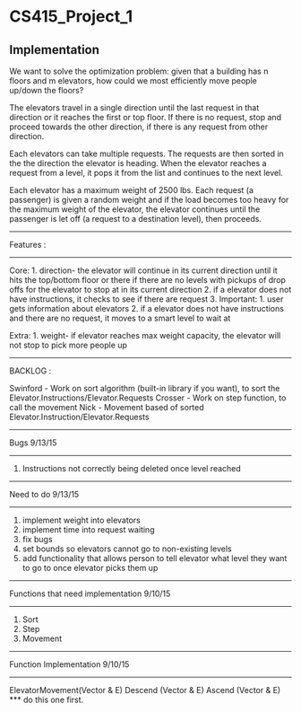 # CS415_Project_1

Implementation
------------

We want to solve the optimization problem: given that a building has n floors and m elevators,
how could we most efficiently move people up/down the floors?

The elevators travel in a single direction until the last request in that direction or it reaches the first or top floor.
If there is no request, stop and proceed towards the other direction, if there is any request from other direction.

Each elevators can take multiple requests. The requests are then sorted in the the direction the elevator is heading.
When the elevator reaches a request from a level, it pops it from the list and continues to the next level.

Each elevator has a maximum weight of 2500 lbs. Each request (a passenger) is given a random weight and if the load
becomes too heavy for the maximum weight of the elevator, the elevator continues until the passenger is let off
(a request to a destination level), then proceeds.

 --------------------------------------------- --------------------------------------------- -----------------------------------
Features :
 --------------------------------------------- --------------------------------------------- -----------------------------------

 Core:
    1. direction- the elevator will continue in its current direction until it hits the top/bottom floor or there if there
    are no levels with pickups of drop offs for the elevator to stop at in its current direction
    2. if a elevator does not have instructions, it checks to see if there are request
    3.
 Important:
    1. user gets information about elevators
    2. if a elevator does not have instructions and there are no request, it moves to a smart level to wait at

 Extra:
    1. weight- if elevator reaches max weight capacity, the elevator will not stop to pick more people up

---------------------------------------------- --------------------------------------------- -----------------------------------
BACKLOG :

Swinford - Work on sort algorithm (built-in library if you want), to sort the Elevator.Instructions/Elevator.Requests
Crosser - Work on step function, to call the movement
Nick - Movement based of sorted Elevator.Instruction/Elevator.Requests

 --------------------------------------------- --------------------------------------------- -----------------------------------
Bugs   9/13/15
 --------------------------------------------- --------------------------------------------- -----------------------------------

1. Instructions not correctly being deleted once level reached

 --------------------------------------------- --------------------------------------------- -----------------------------------
Need to do   9/13/15
 --------------------------------------------- --------------------------------------------- -----------------------------------

 1. implement weight into elevators
 2. implement time into request waiting
 3. fix bugs
 4. set bounds so elevators cannot go to non-existing levels
 5. add functionality that allows person to tell elevator what level they want to go to once elevator picks them up

 --------------------------------------------- --------------------------------------------- -----------------------------------
Functions that need implementation   9/10/15
 --------------------------------------------- --------------------------------------------- -----------------------------------
1. Sort
2. Step
3. Movement

 --------------------------------------------- ---------------------------------------------
 Function Implementation 9/10/15
  --------------------------------------------- ---------------------------------------------
  
  ElevatorMovement(Vector<Elevator> & E)
  Descend (Vector<Elevator> & E)
  Ascend (Vector<Elevator> & E) *** do this one first.

